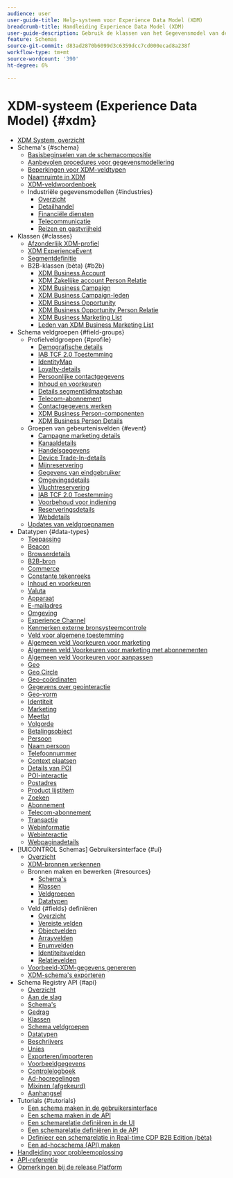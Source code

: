 ```yaml
---
audience: user
user-guide-title: Help-systeem voor Experience Data Model (XDM)
breadcrumb-title: Handleiding Experience Data Model (XDM)
user-guide-description: Gebruik de klassen van het Gegevensmodel van de Ervaring (XDM) en de groepen van het schemagebied om ervaringsgegevens te standaardiseren.
feature: Schemas
source-git-commit: d83ad2870b6099d3c6359dcc7cd000ecad8a238f
workflow-type: tm+mt
source-wordcount: '390'
ht-degree: 6%

---
```



# XDM-systeem (Experience Data Model) {#xdm}

* [XDM System, overzicht](home.md)
* Schema&#39;s {#schema}
   * [Basisbeginselen van de schemacompositie](schema/composition.md)
   * [Aanbevolen procedures voor gegevensmodellering](schema/best-practices.md)
   * [Beperkingen voor XDM-veldtypen](schema/field-constraints.md)
   * [Naamruimte in XDM](./schema/namespaces.md)
   * [XDM-veldwoordenboek](schema/field-dictionary.md)
   * Industriële gegevensmodellen {#industries}
      * [Overzicht](./schema/industries/overview.md)
      * [Detailhandel](./schema/industries/retail.md)
      * [Financiële diensten](./schema/industries/financial.md)
      * [Telecommunicatie](./schema/industries/telecom.md)
      * [Reizen en gastvrijheid](./schema/industries/travel-hospitality.md)
* Klassen {#classes}
   * [Afzonderlijk XDM-profiel](./classes/individual-profile.md)
   * [XDM ExperienceEvent](./classes/experienceevent.md)
   * [Segmentdefinitie](./classes/segment-definition.md)
   * B2B-klassen (bèta) {#b2b}
      * [XDM Business Account](./classes/b2b/business-account.md)
      * [XDM Zakelijke account Person Relatie](./classes/b2b/business-account-person-relation.md)
      * [XDM Business Campaign](./classes/b2b/business-campaign.md)
      * [XDM Business Campaign-leden](./classes/b2b/business-campaign-members.md)
      * [XDM Business Opportunity](./classes/b2b/business-opportunity.md)
      * [XDM Business Opportunity Person Relatie](./classes/b2b/business-opportunity-person-relation.md)
      * [XDM Business Marketing List](./classes/b2b/business-marketing-list.md)
      * [Leden van XDM Business Marketing List](./classes/b2b/business-marketing-list-members.md)
* Schema veldgroepen {#field-groups}
   * Profielveldgroepen {#profile}
      * [Demografische details](./field-groups/profile/demographic-details.md)
      * [IAB TCF 2.0 Toestemming](./field-groups/profile/iab.md)
      * [IdentityMap](./field-groups/profile/identitymap.md)
      * [Loyalty-details](./field-groups/profile/loyalty-details.md)
      * [Persoonlijke contactgegevens](./field-groups/profile/personal-contact-details.md)
      * [Inhoud en voorkeuren](./field-groups/profile/consents.md)
      * [Details segmentlidmaatschap](./field-groups/profile/segmentation.md)
      * [Telecom-abonnement](./field-groups/profile/telecom-subscription.md)
      * [Contactgegevens werken](./field-groups/profile/work-contact-details.md)
      * [XDM Business Person-componenten](./field-groups/profile/business-person-components.md)
      * [XDM Business Person Details](./field-groups/profile/business-person-details.md)
   * Groepen van gebeurtenisvelden {#event}
      * [Campagne marketing details](./field-groups/event/campaign-marketing-details.md)
      * [Kanaaldetails](./field-groups/event/channel-details.md)
      * [Handelsgegevens](./field-groups/event/commerce-details.md)
      * [Device Trade-In-details](./field-groups/event/device-trade-in-details.md)
      * [Mijnreservering](./field-groups/event/dining-reservation.md)
      * [Gegevens van eindgebruiker](./field-groups/event/enduserids.md)
      * [Omgevingsdetails](./field-groups/event/environment-details.md)
      * [Vluchtreservering](./field-groups/event/flight-reservation.md)
      * [IAB TCF 2.0 Toestemming](./field-groups/event/iab.md)
      * [Voorbehoud voor indiening](./field-groups/event/lodging-reservation.md)
      * [Reserveringsdetails](./field-groups/event/reservation-details.md)
      * [Webdetails](./field-groups/event/web-details.md)
   * [Updates van veldgroepnamen](./field-groups/name-updates.md)
* Datatypen {#data-types}
   * [Toepassing](./data-types/application.md)
   * [Beacon](./data-types/beacon.md)
   * [Browserdetails](./data-types/browser-details.md)
   * [B2B-bron](./data-types/b2b-source.md)
   * [Commerce](./data-types/commerce.md)
   * [Constante tekenreeks](./data-types/consent-string.md)
   * [Inhoud en voorkeuren](./data-types/consents.md)
   * [Valuta](./data-types/currency.md)
   * [Apparaat](./data-types/device.md)
   * [E-mailadres](./data-types/email-address.md)
   * [Omgeving](./data-types/environment.md)
   * [Experience Channel](./data-types/experience-channel.md)
   * [Kenmerken externe bronsysteemcontrole](./data-types/external-source-system-audit-attributes.md)
   * [Veld voor algemene toestemming](./data-types/consent-field.md)
   * [Algemeen veld Voorkeuren voor marketing](./data-types/marketing-field.md)
   * [Algemeen veld Voorkeuren voor marketing met abonnementen](./data-types/marketing-field-subscriptions.md)
   * [Algemeen veld Voorkeuren voor aanpassen](./data-types/personalization-field.md)
   * [Geo](./data-types/geo.md)
   * [Geo Circle](./data-types/geo-circle.md)
   * [Geo-coördinaten](./data-types/geo-coordinates.md)
   * [Gegevens over geointeractie](./data-types/geo-interaction-details.md)
   * [Geo-vorm](./data-types/geo-shape.md)
   * [Identiteit](./data-types/identity.md)
   * [Marketing](./data-types/marketing.md)
   * [Meetlat](./data-types/measure.md)
   * [Volgorde](./data-types/order.md)
   * [Betalingsobject](./data-types/payment-item.md)
   * [Persoon](./data-types/person.md)
   * [Naam persoon](./data-types/person-name.md)
   * [Telefoonnummer](./data-types/phone-number.md)
   * [Context plaatsen](./data-types/place-context.md)
   * [Details van POI](./data-types/poi-details.md)
   * [POI-interactie](./data-types/poi-interaction.md)
   * [Postadres](./data-types/postal-address.md)
   * [Product lijstitem](./data-types/product-list-item.md)
   * [Zoeken](./data-types/search.md)
   * [Abonnement](./data-types/subscription.md)
   * [Telecom-abonnement](./data-types/telecom-subscription.md)
   * [Transactie](./data-types/transaction.md)
   * [Webinformatie](./data-types/web-information.md)
   * [Webinteractie](./data-types/web-interaction.md)
   * [Webpaginadetails](./data-types/webpage-details.md)
* [!UICONTROL Schemas] Gebruikersinterface {#ui}
   * [Overzicht](./ui/overview.md)
   * [XDM-bronnen verkennen](./ui/explore.md)
   * Bronnen maken en bewerken {#resources}
      * [Schema&#39;s](./ui/resources/schemas.md)
      * [Klassen](./ui/resources/classes.md)
      * [Veldgroepen](./ui/resources/field-groups.md)
      * [Datatypen](./ui/resources/data-types.md)
   * Veld {#fields} definiëren
      * [Overzicht](./ui/fields/overview.md)
      * [Vereiste velden](./ui/fields/required.md)
      * [Objectvelden](./ui/fields/object.md)
      * [Arrayvelden](./ui/fields/array.md)
      * [Enumvelden](./ui/fields/enum.md)
      * [Identiteitsvelden](./ui/fields/identity.md)
      * [Relatievelden](./ui/fields/relationship.md)
   * [Voorbeeld-XDM-gegevens genereren](./ui/sample.md)
   * [XDM-schema&#39;s exporteren](./ui/export.md)
* Schema Registry API {#api}
   * [Overzicht](api/overview.md)
   * [Aan de slag](api/getting-started.md)
   * [Schema&#39;s](api/schemas.md)
   * [Gedrag](api/behaviors.md)
   * [Klassen](api/classes.md)
   * [Schema veldgroepen](api/field-groups.md)
   * [Datatypen](api/data-types.md)
   * [Beschrijvers](api/descriptors.md)
   * [Unies](api/unions.md)
   * [Exporteren/importeren](api/export-import.md)
   * [Voorbeeldgegevens](api/sample-data.md)
   * [Controlelogboek](api/audit-log.md)
   * [Ad-hocregelingen](api/ad-hoc.md)
   * [Mixinen (afgekeurd)](api/mixins.md)
   * [Aanhangsel](api/appendix.md)
* Tutorials {#tutorials}
   * [Een schema maken in de gebruikersinterface](tutorials/create-schema-ui.md)
   * [Een schema maken in de API](tutorials/create-schema-api.md)
   * [Een schemarelatie definiëren in de UI](tutorials/relationship-ui.md)
   * [Een schemarelatie definiëren in de API](tutorials/relationship-api.md)
   * [Definieer een schemarelatie in Real-time CDP B2B Edition (bèta)](tutorials/relationship-b2b.md)
   * [Een ad-hocschema (API) maken](tutorials/ad-hoc.md)
* [Handleiding voor probleemoplossing](troubleshooting-guide.md)
* [API-referentie](https://www.adobe.io/experience-platform-apis/references/schema-registry/)
* [Opmerkingen bij de release Platform](https://www.adobe.com/go/platform-release-notes-en)